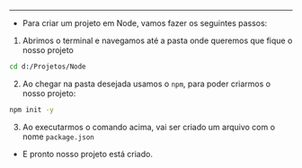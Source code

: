 ___
- Para criar um projeto em Node, vamos fazer os seguintes passos:
1. Abrimos o terminal e navegamos até a pasta onde queremos que fique o nosso projeto
```bash
cd d:/Projetos/Node
```
2. Ao chegar na pasta desejada usamos o `npm`, para poder criarmos o nosso projeto:
```bash
npm init -y
```
3. Ao executarmos o comando acima, vai ser criado um arquivo com o nome `package.json`
- E pronto nosso projeto está criado.